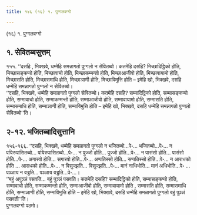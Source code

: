 ```yaml
---
title: १४६ (१६) १. पुग्गलवग्गो

---
```

(१६) १. पुग्गलवग्गो  


## १. सेवितब्बसुत्तम्

१५५. ‘‘दसहि , भिक्खवे, धम्मेहि समन्नागतो पुग्गलो न सेवितब्बो। कतमेहि दसहि? मिच्छादिट्ठिको होति, मिच्छासङ्कप्पो होति, मिच्छावाचो होति, मिच्छाकम्मन्तो होति, मिच्छाआजीवो होति, मिच्छावायामो होति, मिच्छासति होति, मिच्छासमाधि होति, मिच्छाञाणी होति, मिच्छाविमुत्ति होति – इमेहि खो, भिक्खवे, दसहि धम्मेहि समन्नागतो पुग्गलो न सेवितब्बो।  
‘‘दसहि, भिक्खवे, धम्मेहि समन्नागतो पुग्गलो सेवितब्बो। कतमेहि दसहि? सम्मादिट्ठिको होति, सम्मासङ्कप्पो होति, सम्मावाचो होति, सम्माकम्मन्तो होति, सम्माआजीवो होति, सम्मावायामो होति, सम्मासति होति, सम्मासमाधि होति, सम्माञाणी होति, सम्माविमुत्ति होति – इमेहि खो, भिक्खवे, दसहि धम्मेहि समन्नागतो पुग्गलो सेवितब्बो’’ति।  


## २-१२. भजितब्बादिसुत्तानि

१५६-१६६. ‘‘दसहि, भिक्खवे, धम्मेहि समन्नागतो पुग्गलो न भजितब्बो…पे॰… भजितब्बो…पे॰… न पयिरुपासितब्बो… पयिरुपासितब्बो…पे॰… न पुज्जो होति… पुज्जो होति…पे॰… न पासंसो होति… पासंसो होति…पे॰… अगारवो होति… सगारवो होति…पे॰… अप्पतिस्सो होति… सप्पतिस्सो होति…पे॰… न आराधको होति … आराधको होति…पे॰… न विसुज्झति… विसुज्झति…पे॰… मानं नाधिभोति… मानं अधिभोति…पे॰ … पञ्ञाय न वड्ढति… पञ्ञाय वड्ढति…पे॰…।  
‘‘बहुं अपुञ्ञं पसवति… बहुं पुञ्ञं पसवति। कतमेहि दसहि? सम्मादिट्ठिको होति, सम्मासङ्कप्पो होति, सम्मावाचो होति, सम्माकम्मन्तो होति, सम्माआजीवो होति, सम्मावायामो होति , सम्मासति होति, सम्मासमाधि होति, सम्माञाणी होति, सम्माविमुत्ति होति – इमेहि खो, भिक्खवे, दसहि धम्मेहि समन्नागतो पुग्गलो बहुं पुञ्ञं पसवती’’ति।  
पुग्गलवग्गो पठमो।  